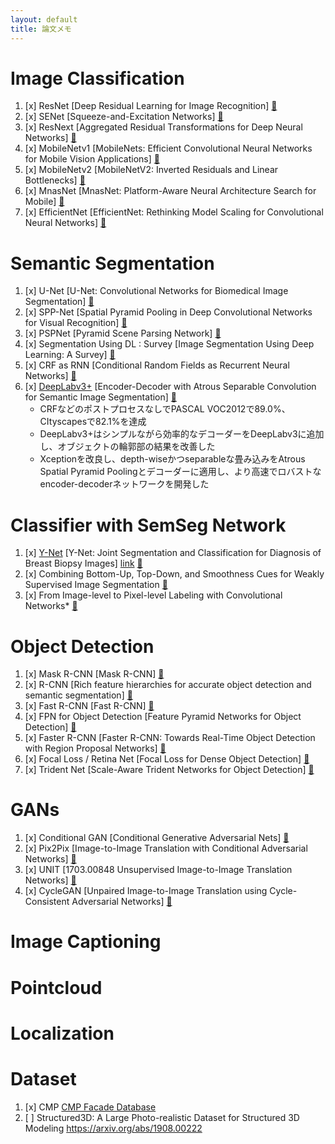 ```yaml
---
layout: default
title: 論文メモ
---
```


# Image Classification
1. [x] ResNet [Deep Residual Learning for Image Recognition] [&#x1f4c4;](https://arxiv.org/abs/1512.03385)
2. [x] SENet [Squeeze-and-Excitation Networks] [&#x1f4c4;](https://arxiv.org/abs/1709.01507)
3. [x] ResNext  [Aggregated Residual Transformations for Deep Neural Networks] [&#x1f4c4;](https://arxiv.org/abs/1611.05431)
4. [x] MobileNetv1 [MobileNets: Efficient Convolutional Neural Networks for Mobile Vision Applications] [&#x1f4c4;](https://arxiv.org/abs/1704.04861)
5. [x] MobileNetv2 [MobileNetV2: Inverted Residuals and Linear Bottlenecks] [&#x1f4c4;](https://arxiv.org/abs/1801.04381)
6. [x] MnasNet [MnasNet: Platform-Aware Neural Architecture Search for Mobile] [&#x1f4c4;](https://arxiv.org/abs/1807.11626)
7. [x] EfficientNet [EfficientNet: Rethinking Model Scaling for Convolutional Neural Networks] [&#x1f4c4;](https://arxiv.org/abs/1905.11946)

# Semantic Segmentation
1. [x] U-Net [U-Net: Convolutional Networks for Biomedical Image Segmentation] [&#x1f4c4;](https://arxiv.org/abs/1505.04597)
2. [x] SPP-Net [Spatial Pyramid Pooling in Deep Convolutional Networks for Visual Recognition] [&#x1f4c4;](https://arxiv.org/abs/1406.4729)
3. [x] PSPNet [Pyramid Scene Parsing Network] [&#x1f4c4;](https://arxiv.org/abs/1612.01105)
4. [x] Segmentation Using DL : Survey [Image Segmentation Using Deep Learning: A Survey] [&#x1f4c4;](https://arxiv.org/abs/2001.05566)
5. [x] CRF as RNN [Conditional Random Fields as Recurrent Neural Networks] [&#x1f4c4;](https://arxiv.org/abs/1502.03240)
6. [x] [DeepLabv3+](./papers/semseg/deeplabv3plus.md) [Encoder-Decoder with Atrous Separable Convolution for Semantic Image Segmentation] [&#x1f4c4;](https://arxiv.org/abs/1802.02611)
    * CRFなどのポストプロセスなしでPASCAL VOC2012で89.0%、CItyscapesで82.1%を達成
    * DeepLabv3+はシンプルながら効率的なデコーダーをDeepLabv3に追加し、オブジェクトの輪郭部の結果を改善した
    * Xceptionを改良し、depth-wiseかつseparableな畳み込みをAtrous Spatial Pyramid Poolingとデコーダーに適用し、より高速でロバストなencoder-decoderネットワークを開発した

# Classifier with SemSeg Network
1. [x] [Y-Net](./papers/semseg_with_classification/ynet.md) [Y-Net: Joint Segmentation and Classification for Diagnosis of Breast Biopsy Images] [link](https://homes.cs.washington.edu/~shapiro/sachin-miccai18.pdf) [&#x1f4c4;](https://arxiv.org/abs/1806.01313)
2. [x] Combining Bottom-Up, Top-Down, and Smoothness Cues for Weakly Supervised Image Segmentation [&#x1f4c4;](http://web.engr.oregonstate.edu/~sinisa/research/publications/cvpr17_segmentation.pdf)
3. [x] From Image-level to Pixel-level Labeling with Convolutional Networks* [&#x1f4c4;](https://arxiv.org/pdf/1411.6228.pdf)

# Object Detection
1. [x] Mask R-CNN [Mask R-CNN] [&#x1f4c4;](https://arxiv.org/abs/1703.06870)
2. [x] R-CNN [Rich feature hierarchies for accurate object detection and semantic segmentation] [&#x1f4c4;](https://arxiv.org/abs/1311.2524)
3. [x] Fast R-CNN [Fast R-CNN] [&#x1f4c4;](https://arxiv.org/abs/1504.08083)
4. [x] FPN for Object Detection [Feature Pyramid Networks for Object Detection] [&#x1f4c4;](https://arxiv.org/abs/1612.03144)
5. [x] Faster R-CNN [Faster R-CNN: Towards Real-Time Object Detection with Region Proposal Networks] [&#x1f4c4;](https://arxiv.org/abs/1506.01497)
7. [x] Focal Loss / Retina Net [Focal Loss for Dense Object Detection] [&#x1f4c4;](https://arxiv.org/abs/1708.02002)
8. [x] Trident Net [Scale-Aware Trident Networks for Object Detection] [&#x1f4c4;](https://arxiv.org/abs/1901.01892v2)

# GANs
1. [x] Conditional GAN [Conditional Generative Adversarial Nets] [&#x1f4c4;](https://arxiv.org/abs/1411.1784)
2. [x] Pix2Pix [Image-to-Image Translation with Conditional Adversarial Networks] [&#x1f4c4;](https://arxiv.org/abs/1611.07004)
3. [x] UNIT [1703.00848 Unsupervised Image-to-Image Translation Networks] [&#x1f4c4;](https://arxiv.org/abs/1703.00848)
4. [x] CycleGAN [Unpaired Image-to-Image Translation using Cycle-Consistent Adversarial Networks] [&#x1f4c4;](https://arxiv.org/abs/1703.10593)

# Image Captioning

# Pointcloud

# Localization

# Dataset
1. [x] CMP [CMP Facade Database](http://cmp.felk.cvut.cz/~tylecr1/facade/)
2. [ ] Structured3D: A Large Photo-realistic Dataset for Structured 3D Modeling https://arxiv.org/abs/1908.00222